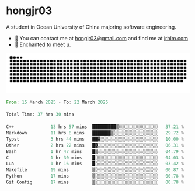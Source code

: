 # hongjr03

A student in Ocean University of China majoring software engineering.

- 📧 You can contact me at hongjr03@gmail.com and find me at [jrhim.com](https://jrhim.com/)
- 💜 Enchanted to meet u.

<picture>
  <source media="(prefers-color-scheme: dark)" srcset="https://raw.githubusercontent.com/hongjr03/hongjr03/output/github-contribution-grid-snake-dark.svg" />
  <source media="(prefers-color-scheme: light)" srcset="https://raw.githubusercontent.com/hongjr03/hongjr03/output/github-contribution-grid-snake.svg" />
  <img alt="github contribution grid snake animation" src="https://raw.githubusercontent.com/hongjr03/hongjr03/output/github-contribution-grid-snake.svg" />
</picture>

<!--START_SECTION:waka-->

```rust
From: 15 March 2025 - To: 22 March 2025

Total Time: 37 hrs 30 mins

C++              13 hrs 57 mins  █████████▒░░░░░░░░░░░░░░░   37.21 %
Markdown         11 hrs 8 mins   ███████▒░░░░░░░░░░░░░░░░░   29.72 %
Typst            3 hrs 44 mins   ██▓░░░░░░░░░░░░░░░░░░░░░░   10.00 %
Other            2 hrs 22 mins   █▓░░░░░░░░░░░░░░░░░░░░░░░   06.31 %
Bash             1 hr 47 mins    █▒░░░░░░░░░░░░░░░░░░░░░░░   04.79 %
C                1 hr 30 mins    █░░░░░░░░░░░░░░░░░░░░░░░░   04.03 %
Lua              1 hr 16 mins    █░░░░░░░░░░░░░░░░░░░░░░░░   03.42 %
Makefile         19 mins         ▒░░░░░░░░░░░░░░░░░░░░░░░░   00.87 %
Python           17 mins         ▒░░░░░░░░░░░░░░░░░░░░░░░░   00.78 %
Git Config       17 mins         ▒░░░░░░░░░░░░░░░░░░░░░░░░   00.78 %
```

<!--END_SECTION:waka-->
